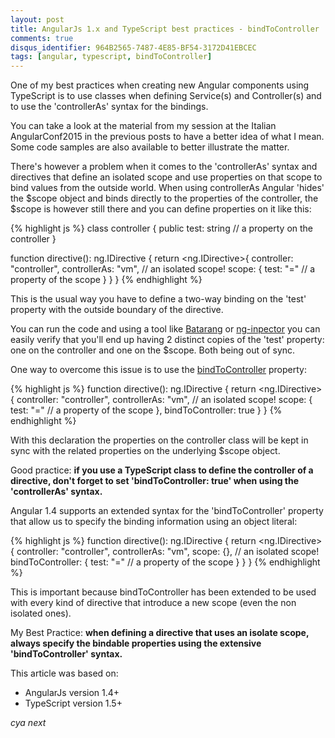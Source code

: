 ```yaml
---
layout: post
title: AngularJs 1.x and TypeScript best practices - bindToController
comments: true
disqus_identifier: 964B2565-7487-4E85-BF54-3172D41EBCEC
tags: [angular, typescript, bindToController]
---
```


One of my best practices when creating new Angular components using TypeScript is to use classes when defining Service(s) and Controller(s) and to use the 'controllerAs' syntax for the bindings.

You can take a look at the material from my session at the Italian AngularConf2015 in the previous posts to have a better idea of what I mean. Some code samples are also available to better illustrate the matter. 

There's however a problem when it comes to the 'controllerAs' syntax and directives that define an isolated scope and use properties on that scope  to bind values from the outside world.
When using controllerAs Angular 'hides' the $scope object and binds directly to the properties of the controller, the $scope is however still there and you can define properties on it like this:

{% highlight js %}
class controller {
	public test: string // a property on the controller
}

function directive(): ng.IDirective {
	return <ng.IDirective>{
		controller: "controller",
		controllerAs: "vm",
		// an isolated scope!
		scope: {
			test: "=" // a property of the scope
		}
	}
}
{% endhighlight %}

This is the usual way you have to define a two-way binding on the 'test' property with the outside boundary of the directive. 

You can run the code and using a tool like [Batarang](https://chrome.google.com/webstore/detail/angularjs-batarang/ighdmehidhipcmcojjgiloacoafjmpfk) or [ng-inpector](http://ng-inspector.org/) you can easily verify that you'll end up having 2 distinct copies of the 'test' property: one on the controller and one on the $scope. Both being out of sync.

One way to overcome this issue is to use the [bindToController](https://docs.angularjs.org/api/ng/service/$compile) property:

{% highlight js %}
function directive(): ng.IDirective {
	return <ng.IDirective>{
		controller: "controller",
		controllerAs: "vm",
		// an isolated scope!
		scope: {
			test: "=" // a property of the scope
		},
		bindToController: true
	}
}
{% endhighlight %}

With this declaration the properties on the controller class will be kept in sync with the related properties on the underlying $scope object.

Good practice: **if you use a TypeScript class to define the controller of a directive, don't forget to set 'bindToController: true' when using the 'controllerAs' syntax.**

Angular 1.4 supports an extended syntax for the 'bindToController' property that allow us to specify the binding information using an object literal:

{% highlight js %}
function directive(): ng.IDirective {
	return <ng.IDirective>{
		controller: "controller",
		controllerAs: "vm",
		scope: {}, // an isolated scope!
		bindToController: {
			test: "=" // a property of the scope
		}
	}
}
{% endhighlight %}

This is important because bindToController has been extended to be used with every kind of directive that introduce a new scope (even the non isolated ones).

My Best Practice: **when defining a directive that uses an isolate scope, always specify the bindable properties using the extensive 'bindToController' syntax.**

This article was based on:

- AngularJs version 1.4+
- TypeScript version 1.5+

_cya next_